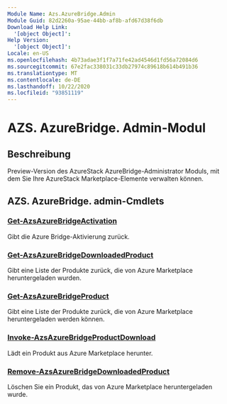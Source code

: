 ```yaml
---
Module Name: Azs.AzureBridge.Admin
Module Guid: 82d2260a-95ae-44bb-af8b-afd67d38f6db
Download Help Link:
  '[object Object]': 
Help Version:
  '[object Object]': 
Locale: en-US
ms.openlocfilehash: 4b73adae3f1f7a71fe42ad4546d1fd56a72084d6
ms.sourcegitcommit: 67e2fac338031c33db27974c89618b614b491b36
ms.translationtype: MT
ms.contentlocale: de-DE
ms.lasthandoff: 10/22/2020
ms.locfileid: "93851119"
---
```

# AZS. AzureBridge. Admin-Modul
## Beschreibung
Preview-Version des AzureStack AzureBridge-Administrator Moduls, mit dem Sie Ihre AzureStack Marketplace-Elemente verwalten können. 

## AZS. AzureBridge. admin-Cmdlets
### [Get-AzsAzureBridgeActivation](Get-AzsAzureBridgeActivation.md)
Gibt die Azure Bridge-Aktivierung zurück.

### [Get-AzsAzureBridgeDownloadedProduct](Get-AzsAzureBridgeDownloadedProduct.md)
Gibt eine Liste der Produkte zurück, die von Azure Marketplace heruntergeladen wurden.

### [Get-AzsAzureBridgeProduct](Get-AzsAzureBridgeProduct.md)
Gibt eine Liste der Produkte zurück, die von Azure Marketplace heruntergeladen werden können.

### [Invoke-AzsAzureBridgeProductDownload](Invoke-AzsAzureBridgeProductDownload.md)
Lädt ein Produkt aus Azure Marketplace herunter.

### [Remove-AzsAzureBridgeDownloadedProduct](Remove-AzsAzureBridgeDownloadedProduct.md)
Löschen Sie ein Produkt, das von Azure Marketplace heruntergeladen wurde.

